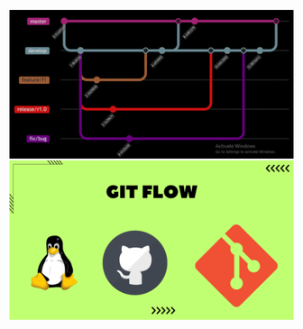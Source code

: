 ![image alt](https://github.com/AdhmAbdein/GitFlow/blob/948d456394025dcb61cca2f8ecea96198875ff53/diagrame.png)
![image alt](https://github.com/AdhmAbdein/GitFlow/blob/948d456394025dcb61cca2f8ecea96198875ff53/image.png)
